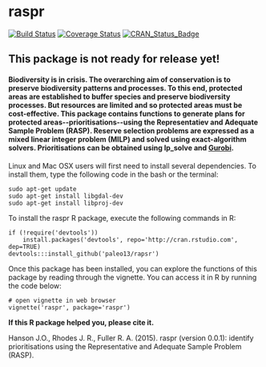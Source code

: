raspr
============

[![Build Status](https://travis-ci.org/paleo13/raspr.svg?branch=master)](https://travis-ci.org/paleo13/raspr)
[![Coverage Status](https://codecov.io/github/paleo13/rapsr/coverage.svg?branch=master)](https://codecov.io/github/paleo13/rapsr?branch=master)
[![CRAN_Status_Badge](http://www.r-pkg.org/badges/version/raspr)](http://cran.r-project.org/package=raspr)

## This package is not ready for release yet!

#### Biodiversity is in crisis. The overarching aim of conservation is to preserve biodiversity patterns and processes. To this end, protected areas are established to buffer species and preserve biodiversity processes. But resources are limited and so protected areas must be cost-effective. This package contains functions to generate plans for protected areas--prioritisations--using the Representatiev and Adequate Sample Problem (RASP). Reserve selection problems are expressed as a mixed linear integer problem (MILP) and solved using exact-algorithm solvers. Prioritisations can be obtained using lp_solve and [Gurobi](http://www.gurobi.com/).

Linux and Mac OSX users will first need to install several dependencies. To install them, type the following code in the bash or the terminal:

```
sudo apt-get update
sudo apt-get install libgdal-dev
sudo apt-get install libproj-dev
```

To install the raspr R package, execute the following commands in R:

```
if (!require('devtools'))
	install.packages('devtools', repo='http://cran.rstudio.com', dep=TRUE)
devtools:::install_github('paleo13/rapsr')
```

Once this package has been installed, you can explore the functions of this package by reading through the vignette. You can access it in R by running the code below:

```
# open vignette in web browser
vignette('raspr', package='raspr')
```

**If this R package helped you, please cite it.**

Hanson J.O., Rhodes J. R., Fuller R. A. (2015). raspr (version 0.0.1): identify prioritisations using the Representative and Adequate Sample Problem (RASP).

